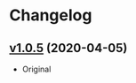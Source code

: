 # Changelog

## [v1.0.5](https://github.com/mxpwt/delit/releases/tag/v1.0.5) (2020-04-05)

- Original
